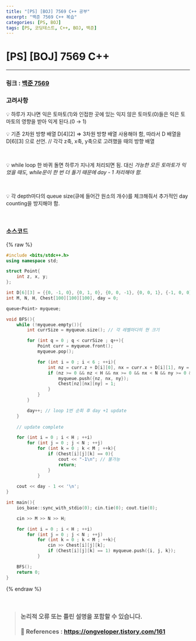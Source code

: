 ```yaml
---
title: "[PS] [BOJ] 7569 C++ 공부"
excerpt: "백준 7569 C++ 복습"
categories: [PS, BOJ]
tags: [PS, 코딩테스트, C++, BOJ, 백준]
---
```


# [PS] [BOJ] 7569 C++

---

### 링크 : [백준 7569](https://www.acmicpc.net/problem/7569)

### 고려사항

<aside>
💡 하루가 지나면 익은 토마토(1)와 인접한 곳에 있는 익지 않은 토마토(0)들은 익은 토마토의 영향을 받아 익게 된다.(0 → 1)

<br>

💡 기존 2차원 방향 배열 D[4][2] ⇒ 3차원 방향 배열 사용해야 함, 따라서 D 배열을 D[6][3] 으로 선언. // 각각 z축, x축, y축으로 고려했을 때의 방향 배열

<br>

💡 while loop 한 바퀴 돌면 하루가 지나게 처리되면 됨. 대신 *가능한 모든 토마토가 익었을 때도, while문이 한 번 더 돌기 때문에 day - 1 처리해야 함.*

<br>

💡 각 depth마다의 queue size(큐에 들어간 원소의 개수)를 체크해줘서 추가적인 day counting을 방지해야 함.

</aside>

<br>

### 소스코드

{% raw %}
```cpp
#include <bits/stdc++.h>
using namespace std;

struct Point{
    int z, x, y;
};

int D[6][3] = {{0, -1, 0}, {0, 1, 0}, {0, 0, -1}, {0, 0, 1}, {-1, 0, 0}, {1, 0, 0}}; // 상, 하, 좌, 우, 위, 아래
int M, N, H, Chest[100][100][100], day = 0;

queue<Point> myqueue;

void BFS(){
    while (!myqueue.empty()){
        int currSize = myqueue.size(); // 각 레벨마다의 현 크기

        for (int q = 0 ; q < currSize ; q++){
            Point curr = myqueue.front();
            myqueue.pop();

            for (int i = 0 ; i < 6 ; ++i){
                int nz = curr.z + D[i][0], nx = curr.x + D[i][1], ny = curr.y + D[i][2];
                if (nz >= 0 && nz < H && nx >= 0 && nx < N && ny >= 0 && ny < M && Chest[nz][nx][ny] == 0){
                    myqueue.push({nz, nx, ny});
                    Chest[nz][nx][ny] = 1;
                }
            }
        }

        day++; // loop 1번 순회 후 day +1 update
    }
    
    // update complete

    for (int i = 0 ; i < H ; ++i)
        for (int j = 0 ; j < N ; ++j)
            for (int k = 0 ; k < M ; ++k){
                if (Chest[i][j][k] == 0){
                    cout << "-1\n"; // 불가능
                    return;
                }
            }
    
    cout << day - 1 << '\n';
}

int main(){
    ios_base::sync_with_stdio(0); cin.tie(0); cout.tie(0);

    cin >> M >> N >> H;

    for (int i = 0 ; i < H ; ++i)
        for (int j = 0 ; j < N ; ++j)
            for (int k = 0 ; k < M ; ++k){
                cin >> Chest[i][j][k];
                if (Chest[i][j][k] == 1) myqueue.push({i, j, k});
            }

    BFS();
    return 0;
}
```
{% endraw %}

<br>

> ### 논리적 오류 또는 틀린 설명을 포함할 수 있습니다. <br><br> 📑 References : https://ongveloper.tistory.com/161